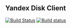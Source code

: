 ## Yandex Disk Client

[![Build Status](https://travis-ci.org/designerror/yandex-disk-sdk-cpp.svg?branch=master)](https://travis-ci.org/designerror/yandex-disk-sdk-cpp)
[![Build status](https://ci.appveyor.com/api/projects/status/idtlefb7c880okmp?svg=true)](https://ci.appveyor.com/project/designerror/yandex-disk-sdk-cpp)
